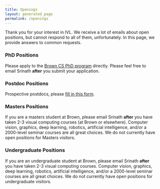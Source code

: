 ```yaml
---
title: Openings
layout: generated_page
permalink: /openings
---
```


Thank you for your interest in IVL. We receive a lot of emails about open positions, but cannot respond to all of them, unfortunately. In this page, we provide answers to common requests.

### PhD Positions

Please apply to the [Brown CS PhD program](https://cs.brown.edu/degrees/doctoral/) directly. Please feel free to email Srinath **after** you submit your application.

### Postdoc Positions

Prospective postdocs, please [fill in this form](https://docs.google.com/forms/d/e/1FAIpQLSdwz7TSI92hy1ipJdaN_8Xqx-eKpts4YAkw1C8KA1fobo0qZA/viewform).

### Masters Positions

If you are a masters student at Brown, please email Srinath **after** you have taken 2-3 visual computing courses (at Brown or elsewhere). Computer vision, graphics, deep learning, robotics, artificial intelligence, and/or a 2000-level seminar courses are all great choices.
We do not currently have open positions for Masters visitors.

### Undergraduate Positions

If you are an undergraduate student at Brown, please email Srinath **after** you have taken 2-3 visual computing courses. Computer vision, graphics, deep learning, robotics, artificial intelligence, and/or a 2000-level seminar courses are all great choices.
We do not currently have open positions for undergraduate visitors.
